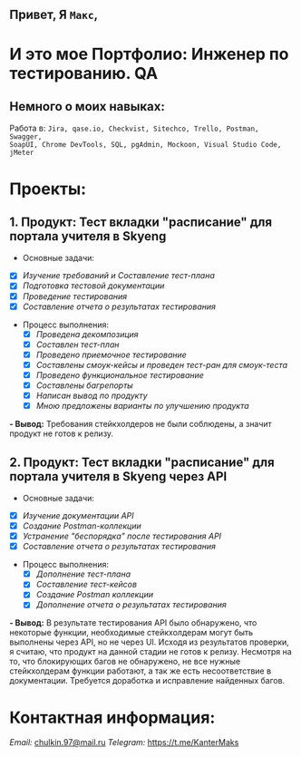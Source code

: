 ## Привет, Я `Макс`,
# И это мое Портфолио: Инженер по тестированию. QA
## Немного о моих навыках:
Работа в: ``Jira, qase.io, Checkvist, Sitechco, Trello, Postman, Swagger,``  
``SoapUI, Chrome DevTools, SQL, pgAdmin, Mockoon, Visual Studio Code, jMeter``

# Проекты:
## 1. Продукт: Тест вкладки "расписание" для портала учителя в Skyeng
  - Основные задачи:
  - [x] *Изучение требований и Составление тест-плана*
  - [x] *Подготовка тестовой документации*
  - [x] *Проведение тестирования*
  - [x] *Составление отчета о результатах тестирования*

- Процесс выполнения:
  - [x] *Проведена декомпозиция*
  - [x] *Составлен тест-план*
  - [x] *Проведено приемочное тестирование*
  - [x] *Составлены смоук-кейсы и проведен тест-ран для смоук-теста*
  - [x] *Проведено функциональное тестирование*
  - [x] *Составлены багрепорты*
  - [x] *Написан вывод по продукту*
  - [x] *Мною предложены варианты по улучшению продукта*
   
**- Вывод:** Требования стейкхолдеров не были соблюдены, а значит продукт не готов к релизу.


## 2. Продукт: Тест вкладки "расписание" для портала учителя в Skyeng **через API**
  - Основные задачи:
  - [x] *Изучение документации API*
  - [x] *Создание Postman-коллекции*
  - [x] *Устранение "беспорядка" после тестирования API*
  - [x] *Cоставление отчета о результатах тестирования*

  - Процесс выполнения:
    - [x] *Дополнение тест-плана*
    - [x] *Составление тест-кейсов*
    - [x] *Создание Postman коллекции*
    - [x] *Дополнение отчета о результатах тестирования*
      
**- Вывод:** В результате тестирования API было обнаружено, что некоторые функции, необходимые стейкхолдерам могут быть выполнены через API, но не через UI.
Исходя из результатов проверки, я считаю, что продукт на данной стадии не готов к релизу. Несмотря на то, что блокирующих багов не обнаружено, не все нужные стейкхолдерам функции работают, а так же есть несоответствие в документации. 
Требуется доработка и исправление найденных багов.
  


# Контактная информация:  
*Email:* chulkin.97@mail.ru
*Telegram:* https://t.me/KanterMaks

